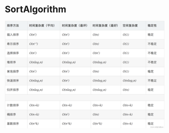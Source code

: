 # SortAlgorithm
![排序算法比较图示](https://github.com/BUGLI27/SortAlgorithm/blob/main/images/SortAlgorithmDetails.png)
